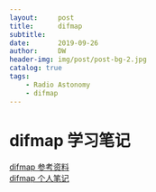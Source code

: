 ```yaml
---
layout:     post
title:      difmap
subtitle:   
date:       2019-09-26
author:     DW
header-img: img/post/post-bg-2.jpg
catalog: true
tags:
    - Radio Astonomy  
    - difmap  
---
```


# difmap 学习笔记
[difmap 参考资料](https://github.com/dw839566105/dw839566105.github.io/raw/master/_posts/difmap/cookbook.pdf)  
[difmap 个人笔记](https://github.com/dw839566105/dw839566105.github.io/raw/master/_posts/difmap/difmap.pdf)

